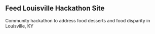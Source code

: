 ## Feed Louisville Hackathon Site

Community hackathon to address food desserts and food disparity in Louisville, KY
